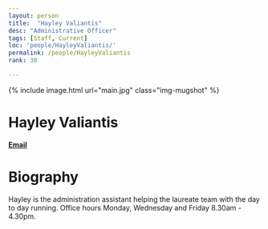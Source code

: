 ```yaml
---
layout: person
title:  "Hayley Valiantis"
desc: "Administrative Officer"
tags: [Staff, Current]
loc: 'people/HayleyValiantis/'
permalink: /people/HayleyValiantis
rank: 30

---
```

 
{% include image.html url="main.jpg" class="img-mugshot" %}
<div class="text-center" markdown="1">

# Hayley Valiantis
[**Email**](mailto:h.valiantis@uq.edu.au)
</div>
 
# Biography

Hayley is the administration assistant helping the laureate team with the day to day running. Office hours Monday, Wednesday and Friday 8.30am - 4.30pm.
